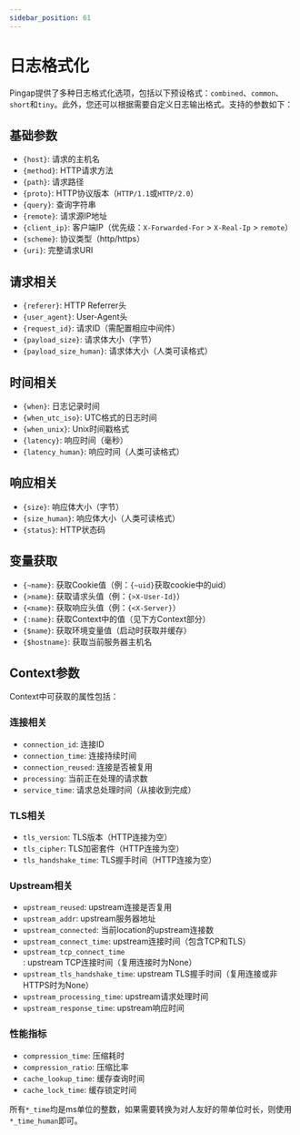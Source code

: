 ```yaml
---
sidebar_position: 61
---
```


# 日志格式化

Pingap提供了多种日志格式化选项，包括以下预设格式：`combined`、`common`、`short`和`tiny`。此外，您还可以根据需要自定义日志输出格式。支持的参数如下：

## 基础参数
- `{host}`: 请求的主机名
- `{method}`: HTTP请求方法
- `{path}`: 请求路径
- `{proto}`: HTTP协议版本（`HTTP/1.1`或`HTTP/2.0`）
- `{query}`: 查询字符串
- `{remote}`: 请求源IP地址
- `{client_ip}`: 客户端IP（优先级：`X-Forwarded-For` > `X-Real-Ip` > `remote`）
- `{scheme}`: 协议类型（http/https）
- `{uri}`: 完整请求URI

## 请求相关
- `{referer}`: HTTP Referrer头
- `{user_agent}`: User-Agent头
- `{request_id}`: 请求ID（需配置相应中间件）
- `{payload_size}`: 请求体大小（字节）
- `{payload_size_human}`: 请求体大小（人类可读格式）

## 时间相关
- `{when}`: 日志记录时间
- `{when_utc_iso}`: UTC格式的日志时间
- `{when_unix}`: Unix时间戳格式
- `{latency}`: 响应时间（毫秒）
- `{latency_human}`: 响应时间（人类可读格式）

## 响应相关
- `{size}`: 响应体大小（字节）
- `{size_human}`: 响应体大小（人类可读格式）
- `{status}`: HTTP状态码

## 变量获取
- `{~name}`: 获取Cookie值（例：`{~uid}`获取cookie中的uid）
- `{>name}`: 获取请求头值（例：`{>X-User-Id}`）
- `{<name}`: 获取响应头值（例：`{<X-Server}`）
- `{:name}`: 获取Context中的值（见下方Context部分）
- `{$name}`: 获取环境变量值（启动时获取并缓存）
- `{$hostname}`: 获取当前服务器主机名

## Context参数
Context中可获取的属性包括：

### 连接相关
- `connection_id`: 连接ID
- `connection_time`: 连接持续时间
- `connection_reused`: 连接是否被复用
- `processing`: 当前正在处理的请求数
- `service_time`: 请求总处理时间（从接收到完成）

### TLS相关
- `tls_version`: TLS版本（HTTP连接为空）
- `tls_cipher`: TLS加密套件（HTTP连接为空）
- `tls_handshake_time`: TLS握手时间（HTTP连接为空）

### Upstream相关
- `upstream_reused`: upstream连接是否复用
- `upstream_addr`: upstream服务器地址
- `upstream_connected`: 当前location的upstream连接数
- `upstream_connect_time`: upstream连接时间（包含TCP和TLS）
- `upstream_tcp_connect_time`: upstream TCP连接时间（复用连接时为None）
- `upstream_tls_handshake_time`: upstream TLS握手时间（复用连接或非HTTPS时为None）
- `upstream_processing_time`: upstream请求处理时间
- `upstream_response_time`: upstream响应时间

### 性能指标
- `compression_time`: 压缩耗时
- `compression_ratio`: 压缩比率
- `cache_lookup_time`: 缓存查询时间
- `cache_lock_time`: 缓存锁定时间


所有`*_time`均是ms单位的整数，如果需要转换为对人友好的带单位时长，则使用`*_time_human`即可。